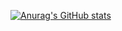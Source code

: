 [![Anurag's GitHub stats](https://github-readme-stats.vercel.app/api?username=shahnazi2002&theme=transparent&custom_title=Hello!&ensp;My&ensp;name&ensp;is&ensp;01001101&ensp;01101111&ensp;01101000&ensp;01100001&ensp;01101101&ensp;01101101&ensp;01100001&ensp;01100100.&disable_animations=true&hide=contribs,issues,commits,prs&hide_rank=true&show_icons=true)](https://github.com/anuraghazra/github-readme-stats)
